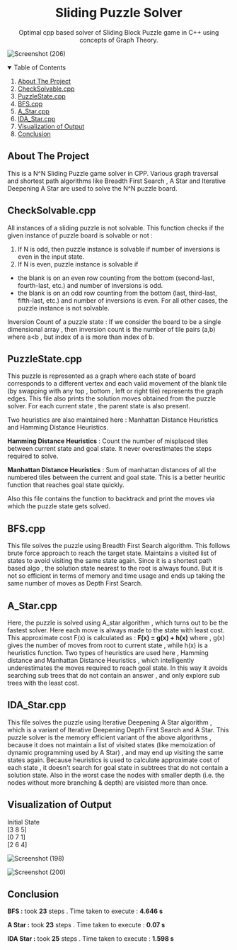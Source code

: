<!--
*** Thanks for checking out the Best-README-Template. If you have a suggestion
*** that would make this better, please fork the repo and create a pull request
*** or simply open an issue with the tag "enhancement".
*** Thanks again! Now go create something AMAZING! :D
-->



<!--  -->
<!--
*** I'm using markdown "reference style" links for readability.
*** Reference links are enclosed in brackets [ ] instead of parentheses ( ).
*** See the bottom of this document for the declaration of the reference variables
*** for contributors-url, forks-url, etc. This is an optional, concise syntax you may use.
*** https://www.markdownguide.org/basic-syntax/#reference-style-links
-->
<!--
[![Contributors][contributors-shield]][contributors-url]
[![Forks][forks-shield]][forks-url]
[![Stargazers][stars-shield]][stars-url]
[![Issues][issues-shield]][issues-url]
[![MIT License][license-shield]][license-url]
[![LinkedIn][linkedin-shield]][linkedin-url]
-->


<!-- PROJECT LOGO -->
<br />
<p align="center">
  </a>


  <h1 align="center">Sliding Puzzle Solver</h1>


  <p align="center">
    Optimal cpp based solver of Sliding Block Puzzle game in C++ using concepts of Graph Theory.
  </p>
</p>

![Screenshot (206)](https://user-images.githubusercontent.com/75406889/124659349-7b626600-dec2-11eb-9fcb-c09fab1ac6fa.png)

<!-- TABLE OF CONTENTS -->
<details open="open">
  <summary>Table of Contents</summary>
  <ol>
    <li>
      <a href="#about-the-project">About The Project</a>
    </li>
    <li>
      <a href="#checksolvablecpp">CheckSolvable.cpp</a>
    </li>
    <li>
      <a href="#puzzlestatecpp">PuzzleState.cpp</a>
    </li> 
    <li>
      <a href="#bfscpp">BFS.cpp</a>
    </li>
    <li>
      <a href="#astarcpp">A_Star.cpp</a>
    </li>
    <li>
      <a href="#idastarcpp">IDA_Star.cpp</a>
    </li>
    <li>
      <a href="#visualization-of-output">Visualization of Output</a>
    </li>
    <li>
      <a href="#conclusion">Conclusion</a>
    </li>
    <!--
    <li><a href="#acknowledgements">Acknowledgements</a></li>
    -->
  </ol>
</details>



<!-- ABOUT THE PROJECT -->
## About The Project

This is a N^N Sliding Puzzle game solver in CPP. Various graph traversal and shortest path algorithms like Breadth First Search , A Star and Iterative Deepening A Star are used to solve the N^N puzzle board.

## CheckSolvable.cpp
All instances of a sliding puzzle is not solvable. This function checks if the given instance of puzzle board is solvable or not :
1. If N is odd, then puzzle instance is solvable if number of inversions is even in the input state.
2. If N is even, puzzle instance is solvable if 
 - the blank is on an even row counting from the bottom (second-last, fourth-last, etc.) and number of inversions is odd.
 - the blank is on an odd row counting from the bottom (last, third-last, fifth-last, etc.) and number of inversions is even.
For all other cases, the puzzle instance is not solvable.

Inversion Count of a puzzle state : If we consider the board to be a single dimensional array , then inversion count is the number of tile pairs (a,b) where a<b , but index of a is more than index of b.


<!--PriceTracker.py-->
## PuzzleState.cpp
This puzzle is represented as a graph where each state of board corresponds to a different vertex and each valid movement of the blank tile (by swapping with any top , bottom , left or right tile) represents the graph edges. This file also prints the solution moves obtained from the puzzle solver. For each current state , the parent state is also present. 

Two heuristics are also maintained here : Manhattan Distance Heuristics and Hamming Distance Heuristics.

**Hamming Distance Heuristics** : Count the number of misplaced tiles between current state and goal state. It never overestimates the steps required to solve.

**Manhattan Distance Heuristics** : Sum of manhattan distances of all the numbered tiles between the current and goal state. This is a better heuritic function that reaches goal state quickly.

Also this file contains the function to backtrack and print the moves via which the puzzle state gets solved.

## BFS.cpp

This file solves the puzzle using Breadth First Search algorithm. This follows brute force approach to reach the target state. Maintains a visited list of states to avoid visiting the same state again. Since it is a shortest path based algo , the solution state nearest to the root is always found. But it is not so efficient in terms of memory and time usage and ends up taking the same number of moves as Depth First Search.

## A_Star.cpp

Here, the puzzle is solved using A_star algorithm , which turns out to be the fastest solver. Here each move is always made to the state with least cost. This approximate cost F(x) is calculated as : **F(x) = g(x) + h(x)** where , g(x) gives the number of moves from root to current state , while h(x) is a heuristics function. 
Two types of heuristics are used here , Hamming distance and Manhattan Distance Heuristics , which intelligently underestimates the moves required to reach goal state. In this way it avoids searching sub trees that do not contain an answer , and only explore sub trees with the least cost.

## IDA_Star.cpp

This file solves the puzzle using Iterative Deepening A Star algorithm , which is a variant of Iterative Deepening Depth First Search and A Star. This puzzle solver is the memory efficient variant of the above algorithms , because it does not maintain a list of visited states (like memoization of dynamic programming used by A Star) , and may end up visiting the same states again. Because heuristics is used to calculate approximate cost of each state , it doesn't search for goal state in subtrees that do not contain a solution state. Also in the worst case the nodes with smaller depth (i.e. the nodes without more branching & depth) are visisted more than once.

## Visualization of Output

Initial State<br/>
[3 8 5]<br/>
[0 7 1]<br/>
[2 6 4]<br/>

![Screenshot (198)](https://user-images.githubusercontent.com/62290422/124349490-e1be5e80-dc0c-11eb-8cef-4fc6e1d4b062.png)

![Screenshot (200)](https://user-images.githubusercontent.com/62290422/124349497-e84cd600-dc0c-11eb-97e3-b2f7197002a0.png)

## Conclusion

**BFS :** took **23** steps . Time taken to execute : **4.646 s**

**A Star :** took **23** steps . Time taken to execute : **0.07 s**

**IDA Star :** took **25** steps . Time taken to execute : **1.598 s**


<!-- CONTRIBUTING 
## Contributing

Contributions are what make the open source community such an amazing place to be learn, inspire, and create. Any contributions you make are **greatly appreciated**.

1. Fork the Project
2. Create your Feature Branch (`git checkout -b feature/AmazingFeature`)
3. Commit your Changes (`git commit -m 'Add some AmazingFeature'`)
4. Push to the Branch (`git push origin feature/AmazingFeature`)
5. Open a Pull Request

-->

<!-- LICENSE 
## License

Distributed under the MIT License. See `LICENSE` for more information.

-->

<!-- CONTACT 
## Contact

Your Name - [@your_twitter](https://twitter.com/your_username) - email@example.com

Project Link: [https://github.com/your_username/repo_name](https://github.com/your_username/repo_name)
-->


<!-- ACKNOWLEDGEMENTS 
## Acknowledgements
* [GitHub Emoji Cheat Sheet](https://www.webpagefx.com/tools/emoji-cheat-sheet)
* [Img Shields](https://shields.io)
* [Choose an Open Source License](https://choosealicense.com)
* [GitHub Pages](https://pages.github.com)
* [Animate.css](https://daneden.github.io/animate.css)
* [Loaders.css](https://connoratherton.com/loaders)
* [Slick Carousel](https://kenwheeler.github.io/slick)
* [Smooth Scroll](https://github.com/cferdinandi/smooth-scroll)
* [Sticky Kit](http://leafo.net/sticky-kit)
* [JVectorMap](http://jvectormap.com)
* [Font Awesome](https://fontawesome.com)

-->



<!-- MARKDOWN LINKS & IMAGES -->
<!-- https://www.markdownguide.org/basic-syntax/#reference-style-links -->
[contributors-shield]: https://img.shields.io/github/contributors/othneildrew/Best-README-Template.svg?style=for-the-badge
[contributors-url]: https://github.com/othneildrew/Best-README-Template/graphs/contributors
[forks-shield]: https://img.shields.io/github/forks/othneildrew/Best-README-Template.svg?style=for-the-badge
[forks-url]: https://github.com/othneildrew/Best-README-Template/network/members
[stars-shield]: https://img.shields.io/github/stars/othneildrew/Best-README-Template.svg?style=for-the-badge
[stars-url]: https://github.com/othneildrew/Best-README-Template/stargazers
[issues-shield]: https://img.shields.io/github/issues/othneildrew/Best-README-Template.svg?style=for-the-badge
[issues-url]: https://github.com/othneildrew/Best-README-Template/issues
[license-shield]: https://img.shields.io/github/license/othneildrew/Best-README-Template.svg?style=for-the-badge
[license-url]: https://github.com/othneildrew/Best-README-Template/blob/master/LICENSE.txt
[linkedin-shield]: https://img.shields.io/badge/-LinkedIn-black.svg?style=for-the-badge&logo=linkedin&colorB=555
[linkedin-url]: https://linkedin.com/in/othneildrew
[product-screenshot]: images/screenshot.png
